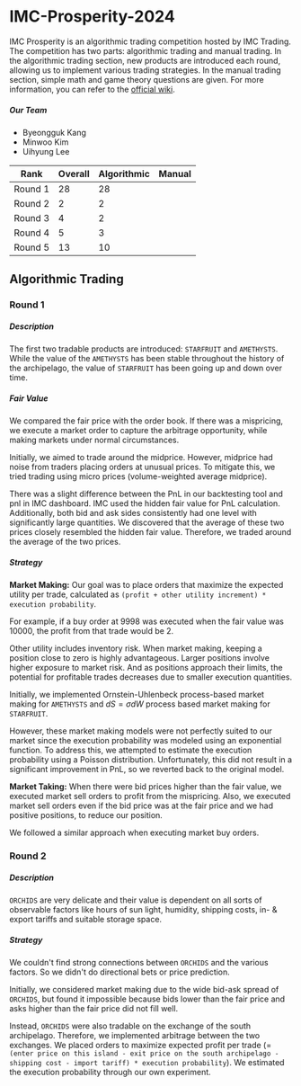 # IMC-Prosperity-2024

IMC Prosperity is an algorithmic trading competition hosted by IMC Trading. The competition has two parts: algorithmic trading and manual trading. In the algorithmic trading section, new products are introduced each round, allowing us to implement various trading strategies. In the manual trading section, simple math and game theory questions are given. For more information, you can refer to the [official wiki](https://imc-prosperity.notion.site/Prosperity-2-Wiki-fe650c0292ae4cdb94714a3f5aa74c85).

##### Our Team
- Byeongguk Kang
- Minwoo Kim
- Uihyung Lee

|Rank|Overall|Algorithmic|Manual|
|------|---|---|---|
|Round 1|28|28||
|Round 2|2|2||
|Round 3|4|2||
|Round 4|5|3||
|Round 5|13|10||

## Algorithmic Trading
### Round 1
##### Description
The first two tradable products are introduced: `STARFRUIT` and `AMETHYSTS`. While the value of the `AMETHYSTS` has been stable throughout the history of the archipelago, the value of `STARFRUIT` has been going up and down over time.

##### Fair Value
We compared the fair price with the order book. If there was a mispricing, we execute a market order to capture the arbitrage opportunity, while making markets under normal circumstances.

Initially, we aimed to trade around the midprice. However, midprice had noise from traders placing orders at unusual prices. To mitigate this, we tried trading using micro prices (volume-weighted average midprice).

There was a slight difference between the PnL in our backtesting tool and pnl in IMC dashboard. IMC used the hidden fair value for PnL calculation. Additionally, both bid and ask sides consistently had one level with significantly large quantities. We discovered that the average of these two prices closely resembled the hidden fair value. Therefore, we traded around the average of the two prices.

##### Strategy
**Market Making:**
Our goal was to place orders that maximize the expected utility per trade, calculated as `(profit + other utility increment) * execution probability`.

For example, if a buy order at 9998 was executed when the fair value was 10000, the profit from that trade would be 2.

Other utility includes inventory risk. When market making, keeping a position close to zero is highly advantageous. Larger positions involve higher exposure to market risk. And as positions approach their limits, the potential for profitable trades decreases due to smaller execution quantities.

Initially, we implemented Ornstein-Uhlenbeck process-based market making for `AMETHYSTS` and $dS=\sigma dW$ process based market making for `STARFRUIT`.

However, these market making models were not perfectly suited to our market since the execution probability was modeled using an exponential function. To address this, we attempted to estimate the execution probability using a Poisson distribution. Unfortunately, this did not result in a significant improvement in PnL, so we reverted back to the original model.

**Market Taking:**
When there were bid prices higher than the fair value, we executed market sell orders to profit from the mispricing. Also, we executed market sell orders even if the bid price was at the fair price and we had positive positions, to reduce our position.

We followed a similar approach when executing market buy orders.


### Round 2
##### Description
`ORCHIDS` are very delicate and their value is dependent on all sorts of observable factors like hours of sun light, humidity, shipping costs, in- & export tariffs and suitable storage space.

##### Strategy
We couldn't find strong connections between `ORCHIDS` and the various factors. So we didn't do directional bets or price prediction.

Initially, we considered market making due to the wide bid-ask spread of `ORCHIDS`, but found it impossible because bids lower than the fair price and asks higher than the fair price did not fill well.

Instead, `ORCHIDS` were also tradable on the exchange of the south archipelago. Therefore, we implemented arbitrage between the two exchanges. We placed orders to maximize expected profit per trade (= `(enter price on this island - exit price on the south archipelago - shipping cost - import tariff) * execution probability`). We estimated the execution probability through our own experiment.
